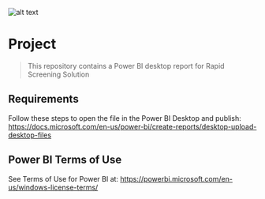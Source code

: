 ![alt text](https://store-images.s-microsoft.com/image/apps.39763.73792937-4301-4b9d-afe6-49c56a73671b.59a8c072-5293-44e2-a11d-c4e4dff9246c.3413aac0-262d-4181-813e-8f4c7feb2d1d)
# Project

> This repository contains a Power BI desktop report for Rapid Screening Solution

## Requirements

Follow these steps to open the file in the Power BI Desktop and publish: https://docs.microsoft.com/en-us/power-bi/create-reports/desktop-upload-desktop-files

## Power BI Terms of Use

See Terms of Use for Power BI at: https://powerbi.microsoft.com/en-us/windows-license-terms/

